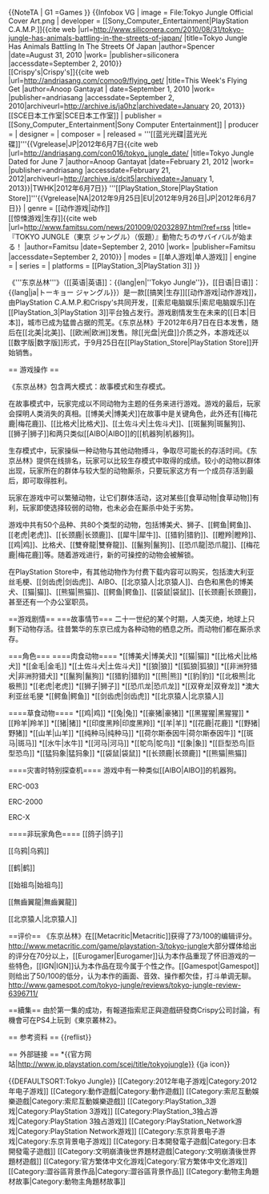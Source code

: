 {{NoteTA
| G1 =Games
}}
{{Infobox VG
| image = File:Tokyo Jungle Official Cover Art.png
| developer = [[Sony_Computer_Entertainment|PlayStation C.A.M.P.]]<ref name="siliconera083110">{{cite web |url=http://www.siliconera.com/2010/08/31/tokyo-jungle-has-animals-battling-in-the-streets-of-japan/ |title=Tokyo Jungle Has Animals Battling In The Streets Of Japan |author=Spencer |date=August 31, 2010 |work= |publisher=siliconera |accessdate=September 2, 2010}}</ref><br />[[Crispy's|Crispy's]]<ref name="andriasang090110">{{cite web |url=http://andriasang.com/comoo9/flying_get/ |title=This Week's Flying Get |author=Anoop Gantayat
| date=September 1, 2010 |work= |publisher=andriasang |accessdate=September 2, 2010|archiveurl=http://archive.is/ja0hz|archivedate=January 20, 2013}}</ref><br />[[SCE日本工作室|SCE日本工作室]]
| publisher = [[Sony_Computer_Entertainment|Sony Computer Entertainment]]<ref name="siliconera083110" />
| producer =
| designer =
| composer =
| released = '''[[蓝光光碟|蓝光光碟]]'''{{Vgrelease|JP|2012年6月7日<ref name="andriasang022112">{{cite web |url=http://andriasang.com/con016/tokyo_jungle_date/ |title=Tokyo Jungle Dated for June 7 |author=Anoop Gantayat |date=February 21, 2012 |work= |publisher=andriasang |accessdate=February 21, 2012|archiveurl=http://archive.is/dcit5|archivedate=January 1, 2013}}</ref>|TWHK|2012年6月7日}}
'''[[PlayStation_Store|PlayStation Store]]'''{{Vgrelease|NA|2012年9月25日|EU|2012年9月26日|JP|2012年6月7日}}
| genre = [[动作游戏|动作]]<br />[[惊悚游戏|生存]]<ref name="Famitsu">{{cite web |url=http://www.famitsu.com/news/201009/02032897.html?ref=rss |title=『TOKYO JUNGLE（東京 ジャングル）（仮題）』動物たちのサバイバルが始まる！ |author=Famitsu |date=September 2, 2010 |work= |publisher=Famitsu |accessdate=September 2, 2010}}</ref>
| modes = [[单人游戏|单人游戏]]
| engine =
| series =
| platforms = [[PlayStation_3|PlayStation 3]]<ref name="Famitsu" />
}}

《'''东京丛林'''》（[[英语|英语]]：{{lang|en|''Tokyo Jungle''}}，[[日语|日语]]：{{lang|ja|トーキョー ジャングル}}）是一款[[搞笑|生存]][[动作游戏|动作游戏]]，由PlayStation C.A.M.P.和Crispy's共同开发，[[索尼电脑娱乐|索尼电脑娱乐]]在[[PlayStation_3|PlayStation 3]]平台独占发行。游戏剧情发生在未来的[[日本|日本]]，城市已成为猛兽占据的荒芜。《东京丛林》于2012年6月7日在日本发售，随后在[[北美|北美]]、[[欧洲|欧洲]]发售。除[[光盘|光盘]]介质之外，本游戏还以[[数字版|数字版]]形式，于9月25日在[[PlayStation_Store|PlayStation Store]]开始销售。

== 游戏操作 ==

《东京丛林》包含两大模式：故事模式和生存模式。

在故事模式中，玩家完成以不同动物为主题的任务来进行游戏。游戏的最后，玩家会探明人类消失的真相。[[博美犬|博美犬]]在故事中是关键角色，此外还有[[梅花鹿|梅花鹿]]、[[比格犬|比格犬]]、[[土佐斗犬|土佐斗犬]]、[[斑鬣狗|斑鬣狗]]、[[狮子|狮子]]和两只类似[[AIBO|AIBO]]的[[机器狗|机器狗]]。

生存模式中，玩家操纵一种动物与其他动物搏斗，争取尽可能长的存活时间。《东京丛林》提供在线排名，玩家可以比较生存模式中取得的成绩。较小的动物以群体出现，玩家所在的群体与较大型的动物厮杀，只要玩家这方有一个成员存活到最后，即可取得胜利。

玩家在游戏中可以繁殖动物，让它们群体活动，这对某些[[食草动物|食草动物]]有利，玩家即使选择较弱的动物，也未必会在厮杀中处于劣势。

游戏中共有50个品种、共80个类型的动物，包括博美犬、狮子、[[鳄鱼|鳄鱼]]、[[老虎|老虎]]、[[长颈鹿|长颈鹿]]、[[犀牛|犀牛]]、[[猎豹|猎豹]]、[[瞪羚|瞪羚]]、[[鸡|鸡]]、比格犬、[[雙脊龍|雙脊龍]]、[[鬣狗|鬣狗]]、[[恐爪龍|恐爪龍]]、[[梅花鹿|梅花鹿]]等。随着游戏进行，新的可操控的动物会被解锁。

在PlayStation Store中，有其他动物作为付费下载内容可以购买，包括澳大利亚丝毛梗、[[剑齿虎|剑齿虎]]、AIBO、[[北京猿人|北京猿人]]、白色和黑色的博美犬、[[猫|猫]]、[[熊猫|熊猫]]、[[鳄鱼|鳄鱼]]、[[袋鼠|袋鼠]]、[[长颈鹿|长颈鹿]]，甚至还有一个办公室职员。

==游戏剧情==
===故事情节===
二十一世纪的某个时期，人类灭绝，地球上只剩下动物存活。往昔繁华的东京已成为各种动物的栖息之所。而动物们都在厮杀求存。

===角色===
====肉食动物====
*[[博美犬|博美犬]]
*[[猫|猫]]
*[[比格犬|比格犬]]
*[[金毛|金毛]]
*[[土佐斗犬|土佐斗犬]]
*[[狼|狼]]
*[[狐狼|狐狼]]
*[[非洲狩猎犬|非洲狩猎犬]]
*[[鬣狗|鬣狗]]
*[[猎豹|猎豹]]
*[[熊|熊]]
*[[豹|豹]]
*[[北极熊|北极熊]]
*[[老虎|老虎]]
*[[狮子|狮子]]
*[[恐爪龙|恐爪龙]]
*[[双脊龙|双脊龙]]
*澳大利亚丝毛㹴
*[[鳄鱼|鳄鱼]]
*[[剑齿虎|剑齿虎]]
*[[北京猿人|北京猿人]]

====草食动物====
*[[鸡|鸡]]
*[[兔|兔]]
*[[豪猪|豪猪]]
*[[黑猩猩|黑猩猩]]
*[[羚羊|羚羊]]
*[[猪|猪]]
*[[印度黑羚|印度黑羚]]
*[[羊|羊]]
*[[花鹿|花鹿]]
*[[野猪|野猪]]
*[[山羊|山羊]]
*[[纯种马|纯种马]]
*[[荷尔斯泰因牛|荷尔斯泰因牛]]
*[[斑马|斑马]]
*[[水牛|水牛]]
*[[河马|河马]]
*[[鸵鸟|鸵鸟]]
*[[象|象]]
*[[巨型恐鸟|巨型恐鸟]]
*[[猛犸象|猛犸象]]
*[[袋鼠|袋鼠]]
*[[长颈鹿|长颈鹿]]
*[[熊猫|熊猫]]

====灾害时特别探查机====
游戏中有一种类似[[AIBO|AIBO]]的机器狗。

ERC-003

ERC-2000

ERC-X

====非玩家角色====
[[鸽子|鸽子]]

[[乌鸦|乌鸦]]

[[鹤|鹤]]

[[始祖鸟|始祖鸟]]

[[無齒翼龍|無齒翼龍]]

[[北京猿人|北京猿人]]

==评价==
《东京丛林》在[[Metacritic|Metacritic]]获得了73/100的编辑评分。<ref>http://www.metacritic.com/game/playstation-3/tokyo-jungle</ref>大部分媒体给出的评分在70分以上，[[Eurogamer|Eurogamer]]认为本作品重现了怀旧游戏的一些特色，[[IGN|IGN]]认为本作品在现今属于个性之作。[[Gamespot|Gamespot]]则给出了50/100的低分，认为本作的画面、音效、操作都欠佳，打斗单调无聊。<ref>http://www.gamespot.com/tokyo-jungle/reviews/tokyo-jungle-review-6396711/</ref>

==續集==
由於第一集的成功，有報道指索尼正與遊戲研發商Crispy公司討論，有機會可在PS4上玩到《東京叢林2》。

== 参考资料 ==
{{reflist}}

== 外部链接 ==
*{{官方网站|http://www.jp.playstation.com/scej/title/tokyojungle}} {{ja icon}}

{{DEFAULTSORT:Tokyo Jungle}}
[[Category:2012年电子游戏|Category:2012年电子游戏]]
[[Category:動作遊戲|Category:動作遊戲]]
[[Category:索尼互動娛樂遊戲|Category:索尼互動娛樂遊戲]]
[[Category:PlayStation_3游戏|Category:PlayStation 3游戏]]
[[Category:PlayStation_3独占游戏|Category:PlayStation 3独占游戏]]
[[Category:PlayStation_Network游戏|Category:PlayStation Network游戏]]
[[Category:东京背景电子游戏|Category:东京背景电子游戏]]
[[Category:日本開發電子遊戲|Category:日本開發電子遊戲]]
[[Category:文明崩潰後世界題材遊戲|Category:文明崩潰後世界題材遊戲]]
[[Category:官方繁体中文化游戏|Category:官方繁体中文化游戏]]
[[Category:澀谷區背景作品|Category:澀谷區背景作品]]
[[Category:動物主角題材故事|Category:動物主角題材故事]]